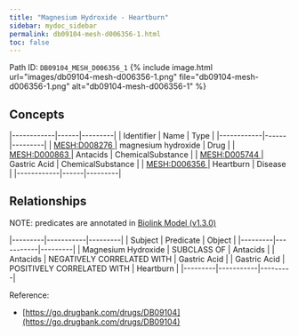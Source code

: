 ```yaml
---
title: "Magnesium Hydroxide - Heartburn"
sidebar: mydoc_sidebar
permalink: db09104-mesh-d006356-1.html
toc: false 
---
```



Path ID: `DB09104_MESH_D006356_1`
{% include image.html url="images/db09104-mesh-d006356-1.png" file="db09104-mesh-d006356-1.png" alt="db09104-mesh-d006356-1" %}

## Concepts

|------------|------|---------|
| Identifier | Name | Type    |
|------------|------|---------|
| <a href="https://identifiers.org/MESH:D008276">MESH:D008276 </a> | magnesium hydroxide | Drug |
| <a href="https://identifiers.org/MESH:D000863">MESH:D000863 </a> | Antacids | ChemicalSubstance |
| <a href="https://identifiers.org/MESH:D005744">MESH:D005744 </a> | Gastric Acid | ChemicalSubstance |
| <a href="https://identifiers.org/MESH:D006356">MESH:D006356 </a> | Heartburn | Disease |
|------------|------|---------|

## Relationships


NOTE: predicates are annotated in <a href="https://github.com/biolink/biolink-model/releases/tag/v1.3.0">Biolink Model (v1.3.0)</a>

|---------|-----------|---------|
| Subject | Predicate | Object  |
|---------|-----------|---------|
| Magnesium Hydroxide | SUBCLASS OF | Antacids |
| Antacids | NEGATIVELY CORRELATED WITH | Gastric Acid |
| Gastric Acid | POSITIVELY CORRELATED WITH | Heartburn |
|---------|-----------|---------|

Reference: 
  - [https://go.drugbank.com/drugs/DB09104](https://go.drugbank.com/drugs/DB09104)
